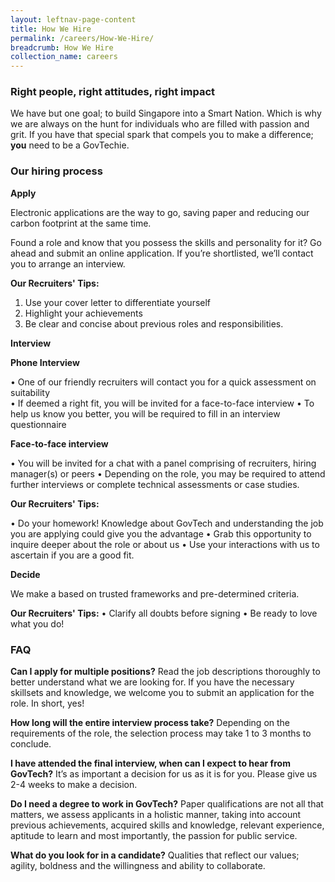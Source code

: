 ```yaml
---
layout: leftnav-page-content
title: How We Hire
permalink: /careers/How-We-Hire/
breadcrumb: How We Hire
collection_name: careers
---
```


### **Right people, right attitudes, right impact**

We have but one goal; to build Singapore into a Smart Nation. Which is why we are always on the hunt for individuals who are filled with passion and grit. If you have that special spark that compels you to make a difference; **you** need to be a GovTechie.

### **Our hiring process**

**Apply**

Electronic applications are the way to go, saving paper and reducing our carbon footprint at the same time. 

Found a role and know that you possess the skills and personality for it? Go ahead and submit an online application. If you’re shortlisted, we’ll contact you to arrange an interview.

**Our Recruiters' Tips:**

1.	Use your cover letter to differentiate yourself
2.	Highlight your achievements
3.	Be clear and concise about previous roles and responsibilities.

**Interview**

**Phone Interview**

•	One of our friendly recruiters will contact you for a quick assessment on suitability  
•	If deemed a right fit, you will be invited for a face-to-face interview 
•	To help us know you better, you will be required to fill in an interview questionnaire

**Face-to-face interview**

•	You will be invited for a chat with a panel comprising of recruiters, hiring manager(s) or peers
•	Depending on the role, you may be required to attend further interviews or complete technical assessments or case studies.

**Our Recruiters' Tips:**

•	Do your homework! Knowledge about GovTech and understanding the job you are applying could give you the advantage
•	Grab this opportunity to inquire deeper about the role or about us
•	Use your interactions with us to ascertain if you are a good fit.

**Decide**

We make a based on trusted frameworks and pre-determined criteria.

**Our Recruiters' Tips:**
•	Clarify all doubts before signing
•	Be ready to love what you do!

### **FAQ**

**Can I apply for multiple positions?**
Read the job descriptions thoroughly to better understand what we are looking for. If you have the necessary skillsets and knowledge, we welcome you to submit an application for the role. In short, yes! 

**How long will the entire interview process take?**
Depending on the requirements of the role, the selection process may take 1 to 3 months to conclude.

**I have attended the final interview, when can I expect to hear from GovTech?**
It’s as important a decision for us as it is for you. Please give us 2-4 weeks to make a decision.

**Do I need a degree to work in GovTech?**
Paper qualifications are not all that matters, we assess applicants in a holistic manner, taking into account previous achievements, acquired skills and knowledge, relevant experience, aptitude to learn and most importantly, the passion for public service. 

**What do you look for in a candidate?**
Qualities that reflect our values; agility, boldness and the willingness and ability to collaborate.

